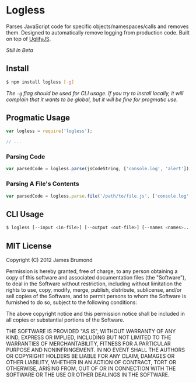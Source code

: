 # Logless

Parses JavaScript code for specific objects/namespaces/calls and removes them. Designed to automatically remove logging from production code. Built on top of [UglifyJS](https://github.com/mishoo/UglifyJS).

_Still In Beta_

## Install

```bash
$ npm install logless [-g]
```

_The `-g` flag should be used for CLI usage. If you try to install locally, it will complain that it wants to be global, but it will be fine for progmatic use._

## Progmatic Usage

```javascript
var logless = require('logless');

// ...
```

### Parsing Code

```javascript
var parsedCode = logless.parse(jsCodeString, ['console.log', 'alert']);
```

### Parsing A File's Contents

```javascript
var parsedCode = logless.parse.file('/path/to/file.js', ['console.log', 'alert']);
```

## CLI Usage

```bash
$ logless [--input <in-file>] [--output <out-file>] [--names <names>...]
```

## MIT License

Copyright (C) 2012 James Brumond

Permission is hereby granted, free of charge, to any person obtaining a copy of this software and associated documentation files (the "Software"), to deal in the Software without restriction, including without limitation the rights to use, copy, modify, merge, publish, distribute, sublicense, and/or sell copies of the Software, and to permit persons to whom the Software is furnished to do so, subject to the following conditions:

The above copyright notice and this permission notice shall be included in all copies or substantial portions of the Software.

THE SOFTWARE IS PROVIDED "AS IS", WITHOUT WARRANTY OF ANY KIND, EXPRESS OR IMPLIED, INCLUDING BUT NOT LIMITED TO THE WARRANTIES OF MERCHANTABILITY, FITNESS FOR A PARTICULAR PURPOSE AND NONINFRINGEMENT. IN NO EVENT SHALL THE AUTHORS OR COPYRIGHT HOLDERS BE LIABLE FOR ANY CLAIM, DAMAGES OR OTHER LIABILITY, WHETHER IN AN ACTION OF CONTRACT, TORT OR OTHERWISE, ARISING FROM, OUT OF OR IN CONNECTION WITH THE SOFTWARE OR THE USE OR OTHER DEALINGS IN THE SOFTWARE.

